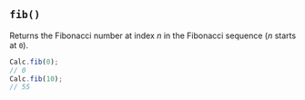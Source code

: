 ## `fib()`

Returns the Fibonacci number at index *n* in the Fibonacci sequence (*n* starts at `0`).

```javascript
Calc.fib(0);
// 0
Calc.fib(10);
// 55
```

